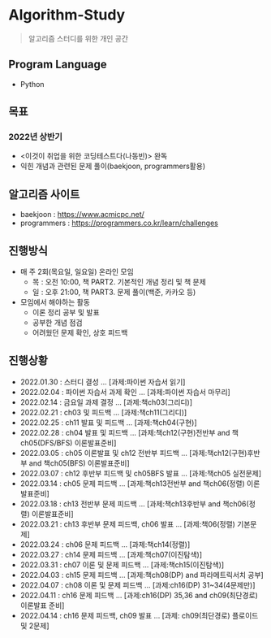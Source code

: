 # Algorithm-Study
> 알고리즘 스터디를 위한 개인 공간

## Program Language
* Python

## 목표
### 2022년 상반기
* <이것이 취업을 위한 코딩테스트다(나동빈)> 완독
* 익힌 개념과 관련된 문제 풀이(baekjoon, programmers활용)

## 알고리즘 사이트
* baekjoon : https://www.acmicpc.net/
* programmers : https://programmers.co.kr/learn/challenges

## 진행방식
* 매 주 2회(목요일, 일요일) 온라인 모임
  * 목 : 오전 10:00, 책 PART2. 기본적인 개념 정리 및 책 문제
  * 일 : 오후 21:00, 책 PART3. 문제 풀이(백준, 카카오 등)
* 모임에서 해야하는 활동
  * 이론 정리 공부 및 발표
  * 공부한 개념 점검
  * 어려웠던 문제 확인, 상호 피드백

## 진행상황
* 2022.01.30 : 스터디 결성 ... [과제:파이썬 자습서 읽기]
* 2022.02.04 : 파이썬 자습서 과제 확인 ... [과제:파이썬 자습서 마무리]
* 2022.02.14 : 금요일 과제 결정 ... [과제:책ch03(그리디)]
* 2022.02.21 : ch03 및 피드백 ... [과제:책ch11(그리디)]
* 2022.02.25 : ch11 발표 및 피드백 ... [과제:책ch04(구현)]
* 2022.02.28 : ch04 발표 및 피드백 ... [과제:책ch12(구현)전반부 and 책ch05(DFS/BFS) 이론발표준비]
* 2022.03.05 : ch05 이론발표 및 ch12 전반부 피드백 ... [과제:책ch12(구현)후반부 and 책ch05(BFS) 이론발표준비]
* 2022.03.07 : ch12 후반부 피드백 및 ch05BFS 발표 ... [과제:책ch05 실전문제]
* 2022.03.14 : ch05 문제 피드백 ... [과제:책ch13전반부 and 책ch06(정렬) 이론발표준비]
* 2022.03.18 : ch13 전반부 문제 피드백 ... [과제:책ch13후반부 and 책ch06(정렬) 이론발표준비]
* 2022.03.21 : ch13 후반부 문제 피드백, ch06 발표 ... [과제:책06(정렬) 기본문제]
* 2022.03.24 : ch06 문제 피드백 ... [과제:책ch14(정렬)]
* 2022.03.27 : ch14 문제 피드백 ... [과제:책ch07(이진탐색)]
* 2022.03.31 : ch07 이론 및 문제 피드백 ... [과제:책ch15(이진탐색)]
* 2022.04.03 : ch15 문제 피드백 ... [과제:책ch08(DP) and 파라메트릭서치 공부]
* 2022.04.07 : ch08 이론 및 문제 피드백 ... [과제:ch16(DP) 31~34(4문제만)]
* 2022.04.11 : ch16 문제 피드백 ... [과제:ch16(DP) 35,36 and ch09(최단경로) 이론발표 준비]
* 2022.04.14 : ch16 문제 피드백, ch09 발표 ... [과제: ch09(최단경로) 플로이드 및 2문제]

